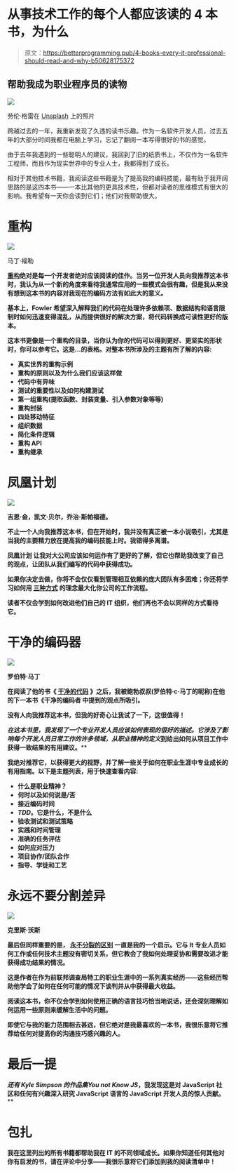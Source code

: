 # 从事技术工作的每个人都应该读的 4 本书，为什么

> 原文：<https://betterprogramming.pub/4-books-every-it-professional-should-read-and-why-b50628175372>

## 帮助我成为职业程序员的读物

![](img/f88a1356a176737293c0aad865b34a78.png)

劳伦·格雷在 [Unsplash](https://unsplash.com?utm_source=medium&utm_medium=referral) 上的照片

跨越过去的一年，我重新发现了久违的读书乐趣。作为一名软件开发人员，过去五年的大部分时间我都在电脑上学习，忘记了翻阅一本写得很好的书的感觉。

由于去年我遇到的一些聪明人的建议，我回到了旧的纸质书上，不仅作为一名软件工程师，而且作为现实世界中的专业人士，我都得到了成长。

相对于其他技术书籍，我阅读这些书籍是为了提高我的编码技能，最有助于我开阔思路的是这四本书——一本比其他的更具技术性，但都对读者的思维模式有很大的影响。我希望有一天你会读到它们；他们对我帮助很大。

# 重构

![](img/4d513619ea6a0c1a530c8003aa47df03.png)

马丁·福勒

**[**重构**](https://martinfowler.com/books/refactoring.html)**绝对是每一个开发者绝对应该阅读的佳作。当另一位开发人员向我推荐这本书时，我认为从一个新的角度来看待我通常应用的一些模式会很有趣，但是我从来没有想到这本书的内容对我现在的编码方法有如此大的意义。****

****基本上，Fowler 希望深入解释我们的代码在处理许多依赖项、数据结构和语言限制时如何迅速变得混乱，从而提供很好的解决方案，将代码转换成可读性更好的版本。****

****这本书更像是一个重构的目录，当你认为你的代码可以得到更好、更坚实的形状时，你可以参考它。这是…的表格。对整本书所涉及的主题有所了解的内容:****

*   ****真实世界的重构示例****
*   ****重构的原则以及为什么我们应该这样做****
*   ****代码中有异味****
*   ****测试的重要性以及如何构建测试****
*   ****第一组重构(提取函数、封装变量、引入参数对象等等)****
*   ****重构封装****
*   ****四处移动特征****
*   ****组织数据****
*   ****简化条件逻辑****
*   ****重构 API****
*   ****重构继承****

# ****凤凰计划****

****![](img/c27fcbaea08828aa8430fc70b73d801b.png)****

****吉恩·金，凯文·贝尔，乔治·斯帕福德。****

****不止一个人向我推荐这本书，但在开始时，我并没有真正被一本小说吸引，尤其是当我的主要精力放在提高我的编码技能上时。我错得多离谱。****

****凤凰计划 让我对大公司应该如何运作有了更好的了解，但它也帮助我改变了自己的观点，让团队从我们编写的代码中获得成功。****

****如果你决定去做，你将不会仅仅看到管理相互依赖的庞大团队有多困难；你还将学习如何用 [**三种方式**](https://itrevolution.com/the-three-ways-principles-underpinning-devops/) 的理念最大化你公司的工作流程。****

****读者不仅会学到如何改进他们自己的 IT 组织，他们再也不会以同样的方式看待它。****

# ****干净的编码器****

****![](img/2a55033a71c87580b99f9adaf3762455.png)****

****罗伯特·马丁****

****在阅读了他的书《 [**干净的代码**](https://www.oreilly.com/library/view/clean-code/9780136083238/) **》之后，我被鲍勃叔叔(罗伯特·c·马丁的昵称)在他的下一本书《干净的编码者** 中提到的观点所吸引。****

****没有人向我推荐这本书，但我的好奇心让我试了一下，这很值得！****

****在这本书里，我发现了一个专业开发人员应该如何表现的很好的描述。它涉及了影响每个开发人员日常工作的许多领域，从*职业精神的定义*到给出如何从项目工作中获得一致结果的有用建议。****

****我绝对推荐它，以获得更大的视野，并了解一些关于如何在职业生涯中专业成长的有用指南。以下是主题列表，用于快速查看内容:****

*   ****什么是职业精神？****
*   ****何时以及如何说是/否****
*   ****接近编码时间****
*   *******TDD*。它是什么，不是什么******
*   ****验收测试和测试策略****
*   ****实践和时间管理****
*   ****准确的任务评估****
*   ****如何应对压力****
*   ****项目协作/团队合作****
*   ****指导、学徒和工艺****

# ****永远不要分割差异****

****![](img/7a2feed82a43de4ebf8c98392490e755.png)****

****克里斯·沃斯****

****最后但同样重要的是， [**永不分裂的区别**](https://info.blackswanltd.com/never-split-the-difference) 一直是我的一个启示。它与 It 专业人员如何工作或任何技术主题没有密切关系，但它教会了我如何处理妥协和需要改进才能获得成功结果的情况。****

****这是作者在作为前联邦调查局特工的职业生涯中的一系列真实经历——这些经历帮助他学会了如何在任何可能的情况下谈判并从中获得最大收益。****

****阅读这本书，你不仅会学到如何使用正确的语言技巧恰当地说话，还会深刻理解如何运用一些原则来缓解生活中的问题。****

****即使它与我的能力范围相去甚远，但它绝对是我最喜欢的一本书，我很乐意将它推荐给任何对提高你的沟通技巧感兴趣的人。****

# ****最后一提****

****还有 Kyle Simpson 的作品集*You not Know JS*，我发现这是对 JavaScript 社区和任何有兴趣深入研究 JavaScript 语言的 JavaScript 开发人员的惊人贡献。****

# ****包扎****

****我在这里列出的所有书籍都帮助我在 IT 的不同领域成长。如果你知道任何其他对你有启发的书，请在评论中分享——我很乐意将它们添加到我的阅读清单中！****